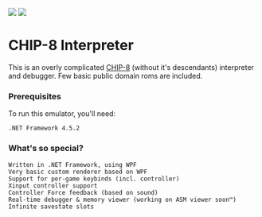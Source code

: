 ![](https://i.imgur.com/5xwcdnv.png)
![](https://i.imgur.com/kXyST16.png)

# CHIP-8 Interpreter

This is an overly complicated [CHIP-8](https://en.wikipedia.org/wiki/CHIP-8) (without it's descendants) interpreter and debugger. Few basic public domain roms are included.
### Prerequisites

To run this emulator, you'll need:
```
.NET Framework 4.5.2
```

### What's so special?
```
Written in .NET Framework, using WPF
Very basic custom renderer based on WPF
Support for per-game keybinds (incl. controller)
Xinput controller support
Controller Force feedback (based on sound)
Real-time debugger & memory viewer (working on ASM viewer soon™)
Infinite savestate slots
```
